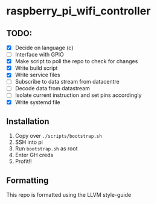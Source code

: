 # raspberry_pi_wifi_controller

## TODO:

- [x] Decide on language (c)
- [ ] Interface with GPIO
- [x] Make script to poll the repo to check for changes
- [x] Write build script
- [x] Write service files
- [ ] Subscribe to data stream from datacentre
- [ ] Decode data from datastream
- [ ] Isolate current instruction and set pins accordingly
- [x] Write systemd file

## Installation

1. Copy over `./scripts/bootstrap.sh`
2. SSH into pi
3. Run `bootstrap.sh` as root
4. Enter GH creds
5. Profit!!

## Formatting

This repo is formatted using the LLVM style-guide
